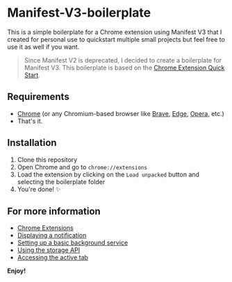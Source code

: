 # Manifest-V3-boilerplate

This is a simple boilerplate for a Chrome extension using Manifest V3 that I created for personal use to quickstart multiple small projects but feel free to use it as well if you want.

> Since Manifest V2 is deprecated, I decided to create a boilerplate for Manifest V3. This boilerplate is based on the [Chrome Extension Quick Start](https://developer.chrome.com/docs/extensions/mv3/quickstart/).

## Requirements

- [Chrome](https://www.google.com/chrome/) (or any Chromium-based browser like [Brave](https://brave.com/), [Edge](https://www.microsoft.com/en-us/edge), [Opera](https://www.opera.com/), etc.)
- That's it.

## Installation

1. Clone this repository
2. Open Chrome and go to `chrome://extensions`
3. Load the extension by clicking on the `Load unpacked` button and selecting the boilerplate folder
4. You're done! ✨

## For more information

- [Chrome Extensions](https://developer.chrome.com/docs/extensions/mv3/)
- [Displaying a notification](https://developer.chrome.com/docs/extensions/mv3/notifications/)
- [Setting up a basic background service](https://developer.chrome.com/docs/extensions/mv3/background_pages/)
- [Using the storage API](https://developer.chrome.com/docs/extensions/mv3/storage/)
- [Accessing the active tab](https://developer.chrome.com/docs/extensions/mv3/tabs/)

**Enjoy!**
